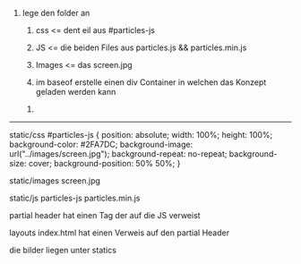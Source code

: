 1) lege den folder an
   1) css <=  dent eil aus #particles-js
   2) JS <= die beiden Files aus particles.js && particles.min.js
   3) Images <= das screen.jpg
  
   4) im baseof erstelle einen div Container in welchen das Konzept geladen werden kann
   > <div id="particles-js"></div>

   1) 



----

static/css
#particles-js {
  position: absolute;
  width: 100%;
  height: 100%;
  background-color: #2FA7DC;
  background-image: url("../images/screen.jpg");
  background-repeat: no-repeat;
  background-size: cover;
  background-position: 50% 50%;
}


static/images
	screen.jpg

static/js
	particles-js
	particles.min.js

partial header
	hat einen Tag der auf die JS verweist

layouts index.html
	hat einen Verweis auf den partial Header
	<body>
	   <div id="particles-js"></div>
	</body>

die bilder liegen unter statics
